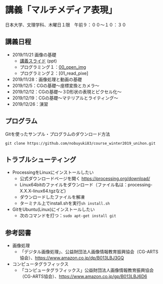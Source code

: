# 講義「マルチメディア表現」

日本大学、文理学科、木曜日１限　午前９：００〜１０：３０



## 講義日程

- 2019/11/21 画像の基礎
  - [講義スライド](https://www.dropbox.com/s/67faulum2buvlf7/lec2_image.pptx?dl=0) (ppt)
  - プログラミング１：[00_open_img](/00_open_img)
  - プログラミング２：[01_read_pixe]
- 2019/11/28：画像処理と動画の基礎
- 2019/12/5：CGの基礎〜座標変換とカメラ〜
- 2019/12/12：CGの基礎〜３D形状の表現とピクセル化〜
- 2019/12/19：CGの基礎〜マテリアルとライティング〜
- 2019/12/26：演習


## プログラム

Gitを使ったサンプル・プログラムのダウンロード方法
```
git clone https://github.com/nobuyuki83/course_winter2019_unihon.git
```



## トラブルシューティング

- ProcessingをLinuxにインストールしたい
  - 公式ダウンロードページを開く https://processing.org/download/
  - Linux64bitのファイルをダウンロード（ファイル名は：processing-X.X.X-linux64.tgzなど)
  - ダウンロードしたファイルを解凍
  - ターミナル上でinstall.shを実行```sh install.sh```
- GitをUbuntu(Linux)にインストールしたい
  - 次のコマンドを打つ：```sudo apt-get install git```




## 参考図書


- 画像処理
  - 「デジタル画像処理」、公益財団法人画像情報教育振興協会（CG-ARTS協会）、https://www.amazon.co.jp/dp/B013LBJ3GQ
- コンピュータグラフィックス
  - 「コンピュータグラフィックス」公益財団法人画像情報教育振興協会（CG-ARTS協会）、https://www.amazon.co.jp/gp/B013LBJ6D6



